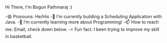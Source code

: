  Hi There, I'm Bogun Pathmaraj :)

-😄 Pronouns: He/His
-🔭 I’m currently building a Scheduling Application with Java.
-🌱 I’m currently learning more about Programming!
-📫 How to reach me: Email, check down below.
-⚡ Fun fact: I been trying to improve my skill in basketball.
